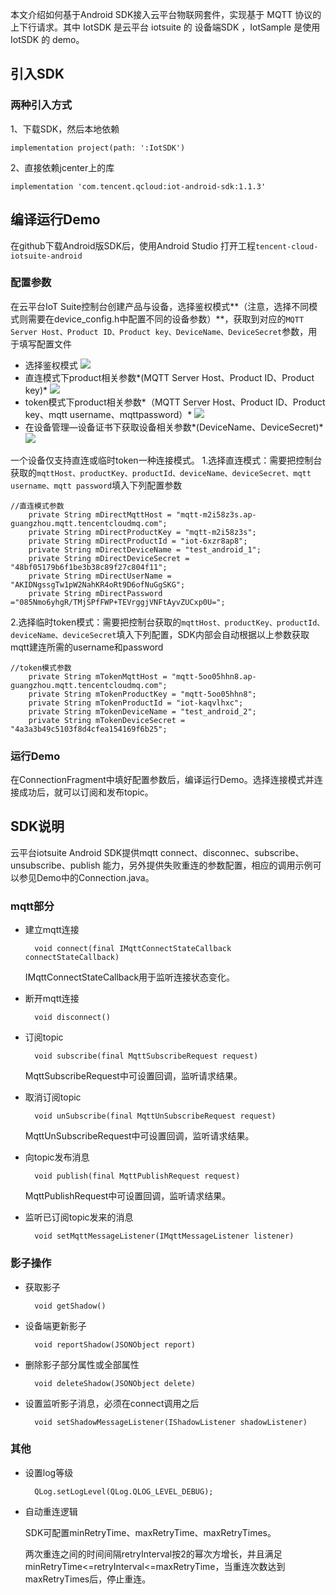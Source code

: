 本文介绍如何基于Android SDK接入云平台物联网套件，实现基于 MQTT 协议的上下行请求。其中 IotSDK 是云平台 iotsuite 的 设备端SDK ，IotSample 是使用 IotSDK 的 demo。

##  引入SDK

###  两种引入方式

1、下载SDK，然后本地依赖

    implementation project(path: ':IotSDK')

2、直接依赖jcenter上的库

    implementation 'com.tencent.qcloud:iot-android-sdk:1.1.3'

##  编译运行Demo
在github下载Android版SDK后，使用Android Studio 打开工程`tencent-cloud-iotsuite-android`
###  配置参数
在云平台IoT Suite控制台创建产品与设备，选择鉴权模式**（注意，选择不同模式则需要在device_config.h中配置不同的设备参数）**，获取到对应的`MQTT Server Host、Product ID、Product key、DeviceName、DeviceSecret`参数，用于填写配置文件
- 选择鉴权模式
  ![](http://imgcache.tce.fsphere.cn/static/main.qcloudimg.com/raw/c6fcf2a3df74e70893962399cb0e2216.png)
- 直连模式下product相关参数*(MQTT Server Host、Product ID、Product key)*
  ![](http://imgcache.tce.fsphere.cn/static/main.qcloudimg.com/raw/50d1e01c991a2666e9e8c6a96148fb31.png)
- token模式下product相关参数*（MQTT Server Host、Product ID、Product key、mqtt username、mqttpassword）*
  ![](http://imgcache.tce.fsphere.cn/static/main.qcloudimg.com/raw/c245e861caee92fd71428d688f7732cd.png)
- 在设备管理—设备证书下获取设备相关参数*(DeviceName、DeviceSecret)*
  ![](http://imgcache.tce.fsphere.cn/static/main.qcloudimg.com/raw/763b931897398dc63b2e55089c014a99.png)

一个设备仅支持直连或临时token一种连接模式。
1.选择直连模式：需要把控制台获取的`mqttHost、productKey、productId、deviceName、deviceSecret、mqtt username、mqtt password`填入下列配置参数
```
//直连模式参数
    private String mDirectMqttHost = "mqtt-m2i58z3s.ap-guangzhou.mqtt.tencentcloudmq.com";
    private String mDirectProductKey = "mqtt-m2i58z3s";
    private String mDirectProductId = "iot-6xzr8ap8";
    private String mDirectDeviceName = "test_android_1";
    private String mDirectDeviceSecret = "48bf05179b6f1be3b38c89f27c804f11";
    private String mDirectUserName = "AKIDNgssgTw1pW2NahKR4oRt9D6ofNuGgSKG";
    private String mDirectPassword ="085Nmo6yhgR/TMjSPfFWP+TEVrggjVNFtAyvZUCxp0U=";
```
2.选择临时token模式：需要把控制台获取的`mqttHost、productKey、productId、deviceName、deviceSecret`填入下列配置，SDK内部会自动根据以上参数获取mqtt建连所需的username和password
```
//token模式参数
    private String mTokenMqttHost = "mqtt-5oo05hhn8.ap-guangzhou.mqtt.tencentcloudmq.com";
    private String mTokenProductKey = "mqtt-5oo05hhn8";
    private String mTokenProductId = "iot-kaqvlhxc";
    private String mTokenDeviceName = "test_android_2";
    private String mTokenDeviceSecret = "4a3a3b49c5103f8d4cfea154169f6b25";
```
###  运行Demo

在ConnectionFragment中填好配置参数后，编译运行Demo。选择连接模式并连接成功后，就可以订阅和发布topic。

##  SDK说明

云平台iotsuite Android SDK提供mqtt connect、disconnec、subscribe、unsubscribe、publish 能力，另外提供失败重连的参数配置，相应的调用示例可以参见Demo中的Connection.java。

###  mqtt部分

- 建立mqtt连接

        void connect(final IMqttConnectStateCallback connectStateCallback)

    IMqttConnectStateCallback用于监听连接状态变化。

- 断开mqtt连接

        void disconnect()

- 订阅topic

        void subscribe(final MqttSubscribeRequest request)

    MqttSubscribeRequest中可设置回调，监听请求结果。

- 取消订阅topic

        void unSubscribe(final MqttUnSubscribeRequest request)

    MqttUnSubscribeRequest中可设置回调，监听请求结果。

- 向topic发布消息

        void publish(final MqttPublishRequest request)

    MqttPublishRequest中可设置回调，监听请求结果。

- 监听已订阅topic发来的消息

        void setMqttMessageListener(IMqttMessageListener listener)

###  影子操作

- 获取影子

        void getShadow()

- 设备端更新影子

        void reportShadow(JSONObject report)

- 删除影子部分属性或全部属性

        void deleteShadow(JSONObject delete)

- 设置监听影子消息，必须在connect调用之后

        void setShadowMessageListener(IShadowListener shadowListener)

###  其他

- 设置log等级

        QLog.setLogLevel(QLog.QLOG_LEVEL_DEBUG);

- 自动重连逻辑

    SDK可配置minRetryTime、maxRetryTime、maxRetryTimes。

    两次重连之间的时间间隔retryInterval按2的幂次方增长，并且满足 minRetryTime<=retryInterval<=maxRetryTime，当重连次数达到maxRetryTimes后，停止重连。